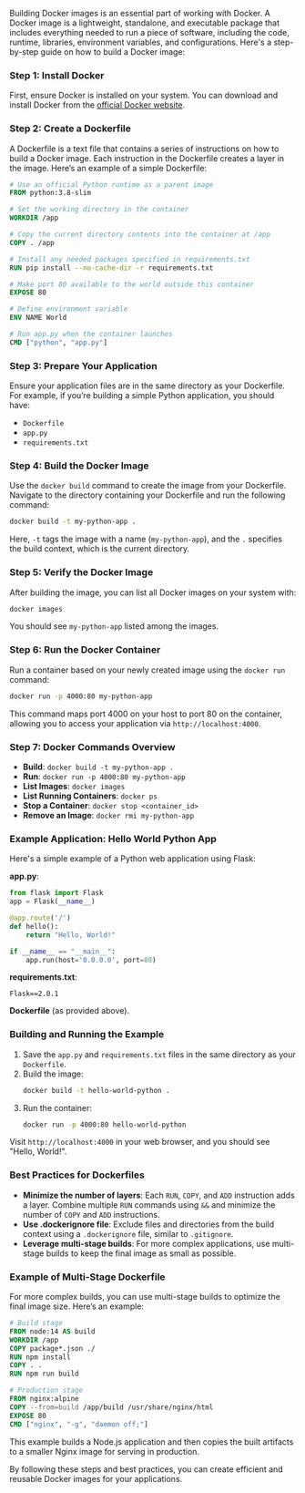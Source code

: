 Building Docker images is an essential part of working with Docker. A Docker image is a lightweight, standalone, and executable package that includes everything needed to run a piece of software, including the code, runtime, libraries, environment variables, and configurations. Here's a step-by-step guide on how to build a Docker image:

### Step 1: Install Docker
First, ensure Docker is installed on your system. You can download and install Docker from the [official Docker website](https://docs.docker.com/get-docker/).

### Step 2: Create a Dockerfile
A Dockerfile is a text file that contains a series of instructions on how to build a Docker image. Each instruction in the Dockerfile creates a layer in the image. Here’s an example of a simple Dockerfile:

```Dockerfile
# Use an official Python runtime as a parent image
FROM python:3.8-slim

# Set the working directory in the container
WORKDIR /app

# Copy the current directory contents into the container at /app
COPY . /app

# Install any needed packages specified in requirements.txt
RUN pip install --no-cache-dir -r requirements.txt

# Make port 80 available to the world outside this container
EXPOSE 80

# Define environment variable
ENV NAME World

# Run app.py when the container launches
CMD ["python", "app.py"]
```

### Step 3: Prepare Your Application
Ensure your application files are in the same directory as your Dockerfile. For example, if you’re building a simple Python application, you should have:

- `Dockerfile`
- `app.py`
- `requirements.txt`

### Step 4: Build the Docker Image
Use the `docker build` command to create the image from your Dockerfile. Navigate to the directory containing your Dockerfile and run the following command:

```sh
docker build -t my-python-app .
```

Here, `-t` tags the image with a name (`my-python-app`), and the `.` specifies the build context, which is the current directory.

### Step 5: Verify the Docker Image
After building the image, you can list all Docker images on your system with:

```sh
docker images
```

You should see `my-python-app` listed among the images.

### Step 6: Run the Docker Container
Run a container based on your newly created image using the `docker run` command:

```sh
docker run -p 4000:80 my-python-app
```

This command maps port 4000 on your host to port 80 on the container, allowing you to access your application via `http://localhost:4000`.

### Step 7: Docker Commands Overview

- **Build**: `docker build -t my-python-app .`
- **Run**: `docker run -p 4000:80 my-python-app`
- **List Images**: `docker images`
- **List Running Containers**: `docker ps`
- **Stop a Container**: `docker stop <container_id>`
- **Remove an Image**: `docker rmi my-python-app`

### Example Application: Hello World Python App
Here's a simple example of a Python web application using Flask:

**app.py**:
```python
from flask import Flask
app = Flask(__name__)

@app.route('/')
def hello():
    return "Hello, World!"

if __name__ == "__main__":
    app.run(host='0.0.0.0', port=80)
```

**requirements.txt**:
```
Flask==2.0.1
```

**Dockerfile** (as provided above).

### Building and Running the Example
1. Save the `app.py` and `requirements.txt` files in the same directory as your `Dockerfile`.
2. Build the image:
   ```sh
   docker build -t hello-world-python .
   ```
3. Run the container:
   ```sh
   docker run -p 4000:80 hello-world-python
   ```

Visit `http://localhost:4000` in your web browser, and you should see "Hello, World!".

### Best Practices for Dockerfiles
- **Minimize the number of layers**: Each `RUN`, `COPY`, and `ADD` instruction adds a layer. Combine multiple `RUN` commands using `&&` and minimize the number of `COPY` and `ADD` instructions.
- **Use .dockerignore file**: Exclude files and directories from the build context using a `.dockerignore` file, similar to `.gitignore`.
- **Leverage multi-stage builds**: For more complex applications, use multi-stage builds to keep the final image as small as possible.

### Example of Multi-Stage Dockerfile
For more complex builds, you can use multi-stage builds to optimize the final image size. Here’s an example:

```Dockerfile
# Build stage
FROM node:14 AS build
WORKDIR /app
COPY package*.json ./
RUN npm install
COPY . .
RUN npm run build

# Production stage
FROM nginx:alpine
COPY --from=build /app/build /usr/share/nginx/html
EXPOSE 80
CMD ["nginx", "-g", "daemon off;"]
```

This example builds a Node.js application and then copies the built artifacts to a smaller Nginx image for serving in production.

By following these steps and best practices, you can create efficient and reusable Docker images for your applications.
